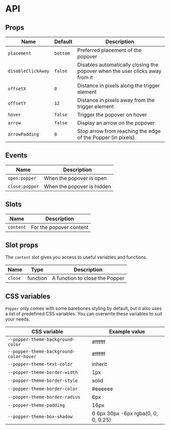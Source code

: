 # API

## Props

| Name               | Default  | Description                                                                  |
| ------------------ | -------- | ---------------------------------------------------------------------------- |
| `placement`        | `bottom` | Preferred placement of the popover                                           |
| `disableClickAway` | `false`  | Disables automatically closing the popover when the user clicks away from it |
| `offsetX`          | `0`      | Distance in pixels along the trigger element                                 |
| `offsetY`          | `12`     | Distance in pixels away from the trigger element                             |
| `hover`            | `false`  | Trigger the popover on hover                                                 |
| `arrow`            | `false`  | Display an arrow on the popover                                              |
| `arrowPadding`     | `0`      | Stop arrow from reaching the edge of the Popper (in pixels)                  |

## Events

| Name           | Description                |
| -------------- | -------------------------- |
| `open:popper`  | When the popover is open   |
| `close:popper` | When the popover is hidden |

## Slots

| Name      | Description             |
| --------- | ----------------------- |
| `content` | For the popover content |

## Slot props

The `content` slot gives you access to useful variables and functions.

| Name    | Type     | Description                    |
| ------- | -------- | ------------------------------ |
| `close` | function | A function to close the Popper |

## CSS variables

`Popper` only comes with some barebones styling by default, but it also uses a list of predefined CSS variables. You can overwrite these variables to suit your needs.

| CSS variable                            | Example value                       |
| --------------------------------------- | ----------------------------------- |
| `--popper-theme-background-color`       | #ffffff                             |
| `--popper-theme-background-color-hover` | #ffffff                             |
| `--popper-theme-text-color`             | inherit                             |
| `--popper-theme-border-width`           | 1px                                 |
| `--popper-theme-border-style`           | solid                               |
| `--popper-theme-border-color`           | #eeeeee                             |
| `--popper-theme-border-radius`          | 6px                                 |
| `--popper-theme-padding`                | 16px                                |
| `--popper-theme-box-shadow`             | 0 6px 30px -6px rgba(0, 0, 0, 0.25) |

